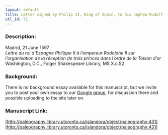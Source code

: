 ```yaml
---
layout: default
title: Letter signed by Philip II, King of Spain, to his nephew Rudolf II, Holy Roman Emperor
utl_id: 71
---
```


### Description:

Madrid, 21 June 1597<br>
_Lettre du roi d’Espagne Philippe II à l’empereur Rodolphe II sur l’organisation de la réception de trois princes dans l’ordre de la Toison d’or_<br>
Washington, D.C., Folger Shakespeare Library, MS X.c.52

### Background:

There is no background essay available for this manuscript, but we invite you to post your own essay to our [Google group](https://paleography.library.utoronto.ca/content/group-work), for discussion there and possible uploading to the site later on.

### Manuscript Link:

[http://paleography.library.utoronto.ca/islandora/object/paleography:431](http://paleography.library.utoronto.ca/islandora/object/paleography:431)
